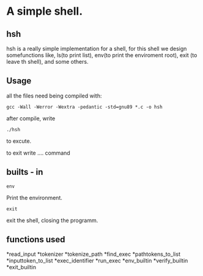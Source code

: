 # A simple shell.

## hsh 
hsh is a really simple implementation for a shell, for this shell we design somefunctions like, ls(to print list), env(to print the enviroment root), exit (to leave th shell), and some others.

## Usage
all the files need being compiled with:
```
gcc -Wall -Werror -Wextra -pedantic -std=gnu89 *.c -o hsh
```
after compile, write 
```
./hsh 
```
to excute.

to exit write .... command 

## builts - in
```
env
```
Print the environment.
``` 
exit
```
exit the shell, closing the programm.

## functions used

*read_input
*tokenizer
*tokenize_path
*find_exec
*pathtokens_to_list
*inputtoken_to_list
*exec_identifier
*run_exec
*env_builtin
*verify_builtin
*exit_builtin
